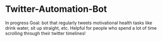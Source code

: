 # Twitter-Automation-Bot 
In progress
Goal: bot that regularly tweets motivational health tasks like drink water, sit up straight, etc. 
Helpful for people who spend a lot of time scrolling through their twitter timelines!
